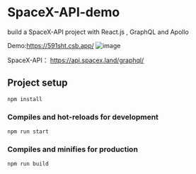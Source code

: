 # SpaceX-API-demo
build a SpaceX-API project with React.js , GraphQL and Apollo

Demo:https://591sht.csb.app/
![image](https://user-images.githubusercontent.com/60773919/181186328-826823d5-a1d7-44e4-9337-212075938051.png)

SpaceX-API： https://api.spacex.land/graphql/

## Project setup
```
npm install
```

### Compiles and hot-reloads for development
```
npm run start
```

### Compiles and minifies for production
```
npm run build
```
